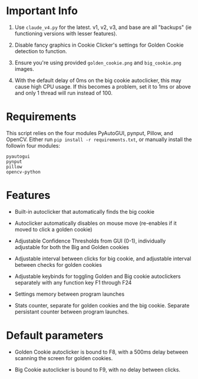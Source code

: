 # Important Info

1. Use `claude_v4.py` for the latest. v1, v2, v3, and base are all "backups" (ie functioning versions with lesser features).

2. Disable fancy graphics in Cookie Clicker's settings for Golden Cookie detection to function.

3. Ensure you're using provided `golden_cookie.png` and `big_cookie.png` images.

4. With the default delay of 0ms on the big cookie autoclicker, this may cause high CPU usage. If this becomes a problem, set it to 1ms or above and only 1 thread will run instead of 100.

# Requirements

This script relies on the four modules PyAutoGUI, pynput, Pillow, and OpenCV. Either run `pip install -r requirements.txt`, or manually install the followin four modules:

```
pyautogui
pynput
pillow
opencv-python
```

# Features

- Built-in autoclicker that automatically finds the big cookie

- Autoclicker automatically disables on mouse move (re-enables if it moved to click a golden cookie)

- Adjustable Confidence Thresholds from GUI (0-1), individually adjustable for both the Big and Golden cookies

- Adjustable interval between clicks for big cookie, and adjustable interval between checks for golden cookies

- Adjustable keybinds for toggling Golden and Big cookie autoclickers separately with any function key F1 through F24

- Settings memory between program launches

- Stats counter, separate for golden cookies and the big cookie. Separate persistant counter between program launches.

# Default parameters

- Golden Cookie autoclicker is bound to F8, with a 500ms delay between scanning the screen for golden cookies.

- Big Cookie autoclicker is bound to F9, with no delay between clicks.
